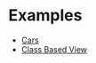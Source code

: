 # Examples

* [Cars](/sanic_openapi/examples/cars/README)
* [Class Based View](/sanic_openapi/examples/class_based_view/README)
